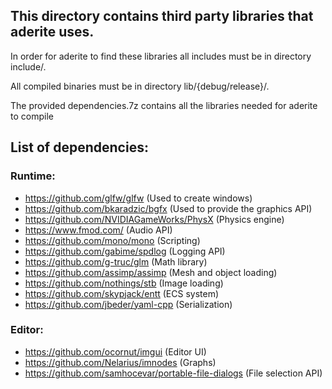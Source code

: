 ## This directory contains third party libraries that aderite uses.


In order for aderite to find these libraries all includes must be in directory include/.

All compiled binaries must be in directory lib/{debug/release}/.

The provided dependencies.7z contains all the libraries needed for aderite to compile

## List of dependencies:
### Runtime:
- https://github.com/glfw/glfw  (Used to create windows)
- https://github.com/bkaradzic/bgfx (Used to provide the graphics API)
- https://github.com/NVIDIAGameWorks/PhysX (Physics engine)
- https://www.fmod.com/ (Audio API)
- https://github.com/mono/mono (Scripting)
- https://github.com/gabime/spdlog (Logging API)
- https://github.com/g-truc/glm (Math library)
- https://github.com/assimp/assimp (Mesh and object loading)
- https://github.com/nothings/stb (Image loading)
- https://github.com/skypjack/entt (ECS system)
- https://github.com/jbeder/yaml-cpp (Serialization)

### Editor:
- https://github.com/ocornut/imgui (Editor UI)
- https://github.com/Nelarius/imnodes (Graphs)
- https://github.com/samhocevar/portable-file-dialogs (File selection API)

